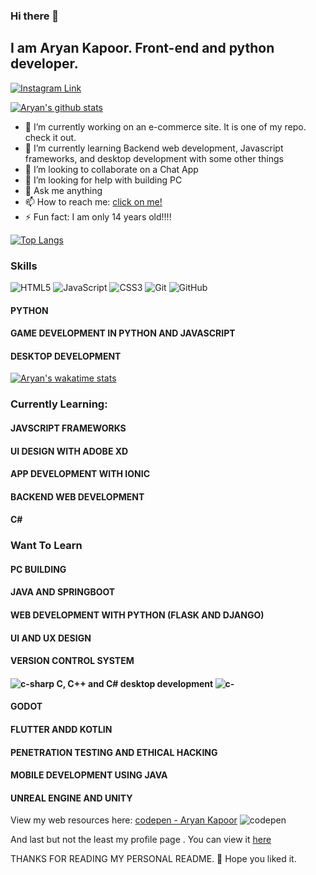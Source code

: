 ### Hi there 👋
## I am Aryan Kapoor. Front-end and python developer. 
[![Instagram Link](https://img.shields.io/badge/instagram.com/__aryan04%20-%23E4405F.svg?&style=flat&logo=Instagram&logoColor=white)](https://www.instagram.com/__aryan04/)

[![Aryan's github stats](https://github-readme-stats.vercel.app/api?username=Aryankpoor&count_private=true&show_icons=true&theme=tokyonight)](https://kapoor-aryan.netlify.app)

- 🔭 I’m currently working on an e-commerce site. It is one of my repo. check it out.
- 🌱 I’m currently learning Backend web development, Javascript frameworks, and desktop development with some other things
- 👯 I’m looking to collaborate on a Chat App
- 🤔 I’m looking for help with building PC
- 💬 Ask me anything
- 📫 How to reach me: [click on me!](https://www.instagram.com/__aryan04/)
- ⚡ Fun fact: I am only 14 years old!!!!

[![Top Langs](https://github-readme-stats.vercel.app/api/top-langs/?username=Aryankpoor&theme=react)](https://github.com/anuraghazra/github-readme-stats)


### Skills
  
  ![HTML5](https://img.shields.io/badge/-HTML5-E34F26?style=flat-square&logo=html5&logoColor=white)
  ![JavaScript](https://img.shields.io/badge/-JavaScript-yellow?style=flat-square&logo=javascript&logoColor=white)
  ![CSS3](https://img.shields.io/badge/-CSS3-1572B6?style=flat-square&logo=css3)
  ![Git](https://img.shields.io/badge/-Git-black?style=flat-square&logo=git&logoColor=white)
  ![GitHub](https://img.shields.io/badge/-GitHub-181717?style=flat-square&logo=github&logoColor=white)
 #### PYTHON
 #### GAME DEVELOPMENT IN PYTHON AND JAVASCRIPT
 #### DESKTOP DEVELOPMENT
 
[![Aryan's wakatime stats](https://github-readme-stats.vercel.app/api/wakatime?username=Aryankapoor)](https://github.com/anuraghazra/github-readme-stats)

 
### Currently Learning:
  #### JAVSCRIPT FRAMEWORKS
  #### UI DESIGN WITH ADOBE XD
  #### APP DEVELOPMENT WITH IONIC
  #### BACKEND WEB DEVELOPMENT
  #### C#
  
  
### Want To Learn
  ####  PC BUILDING
  ####  JAVA AND SPRINGBOOT
  ####  WEB DEVELOPMENT WITH PYTHON (FLASK AND DJANGO)
  ####  UI AND UX DESIGN
  ####  VERSION CONTROL SYSTEM 
  #### ![c-sharp](https://user-images.githubusercontent.com/64773763/91462319-af82f880-e8a7-11ea-87fb-5c5aacafec10.png) **C, C++ and C# desktop development**  ![c-](https://user-images.githubusercontent.com/64773763/91462311-adb93500-e8a7-11ea-955c-09708872f816.png)
  ####  GODOT
  ####  FLUTTER ANDD KOTLIN
  ####  PENETRATION TESTING AND ETHICAL HACKING
  ####  MOBILE DEVELOPMENT USING JAVA
  ####  UNREAL ENGINE AND UNITY
  
 View my web resources here:  [codepen - Aryan Kapoor](https://codepen.io/codewitharyann) ![codepen](https://user-images.githubusercontent.com/64773763/91462315-aeea6200-e8a7-11ea-9df5-34450322fc06.png)

 And last but not the least my profile page . You can view it [here](https://kapoor-aryan.netlify.app)

 THANKS FOR READING MY PERSONAL README. :slightly_smiling_face: Hope you liked it.
